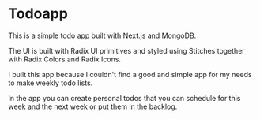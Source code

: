 # Todoapp

This is a simple todo app built with Next.js and MongoDB.

The UI is built with Radix UI primitives and styled using Stitches together with Radix Colors and Radix Icons.

I built this app because I couldn't find a good and simple app for my needs to make weekly todo lists.

In the app you can create personal todos that you can schedule for this week and the next week or put them in the backlog.
